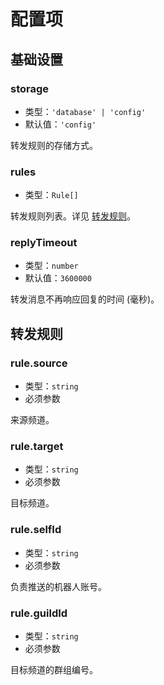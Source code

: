 # 配置项

## 基础设置

### storage

- 类型：`'database' | 'config'`
- 默认值：`'config'`

转发规则的存储方式。

### rules

- 类型：`Rule[]`

转发规则列表。详见 [转发规则](#转发规则)。

### replyTimeout

- 类型：`number`
- 默认值：`3600000`

转发消息不再响应回复的时间 (毫秒)。

## 转发规则

### rule.source

- 类型：`string`
- 必须参数

来源频道。

### rule.target

- 类型：`string`
- 必须参数

目标频道。

### rule.selfId

- 类型：`string`
- 必须参数

负责推送的机器人账号。

### rule.guildId

- 类型：`string`
- 必须参数

目标频道的群组编号。
